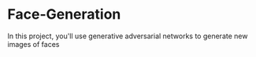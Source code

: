 # Face-Generation
In this project, you'll use generative adversarial networks to generate new images of faces
